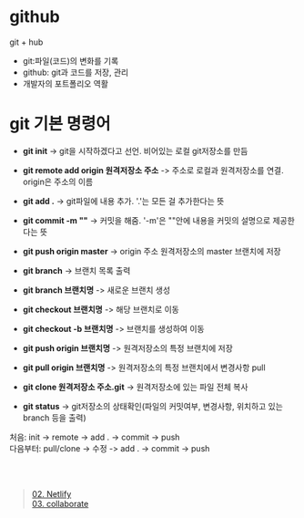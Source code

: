# github
git + hub
   * git:파일(코드)의 변화를 기록
   * github: git과 코드를 저장, 관리
   * 개발자의 포트폴리오 역활

# git 기본 명령어
   * **git init**    ->    git을 시작하겠다고 선언. 비어있는 로컬 git저장소를 만듬

   * **git remote add origin 원격저장소 주소**    ->    주소로 로컬과 원격저장소를 연결. origin은 주소의 이름

   * **git add .**    ->    git파일에 내용 추가. '.'는 모든 걸 추가한다는 뜻

   * **git commit -m ""**    ->    커밋을 해줌. '-m'은 ""안에 내용을 커밋의 설명으로 제공한다는 뜻

   * **git push origin master**    ->    origin 주소 원격저장소의 master 브랜치에 저장

   * **git branch**    ->    브랜치 목록 출력

   * **git branch 브랜치명**    ->    새로운 브랜치 생성

   * **git checkout 브랜치명**    ->    해당 브랜치로 이동

   * **git checkout -b 브랜치명**    ->    브랜치를 생성하여 이동

   * **git push origin 브랜치명**    ->    원격저장소의 특정 브랜치에 저장

   * **git pull origin 브랜치명**    ->    원격저장소의 특정 브랜치에서 변경사항 pull

   * **git clone 원격저장소 주소.git**    ->    원격저장소에 있는 파일 전체 복사

   * **git status**    ->    git저장소의 상태확인(파일의 커밋여부, 변경사항, 위치하고 있는branch 등을 출력)

처음: init -> remote -> add . -> commit -> push<br>
다음부터: pull/clone -> 수정 -> add . -> commit -> push

<br><br>

>[02. Netlify](./Netlify.md)<br>
[03. collaborate](./collaborate.md)